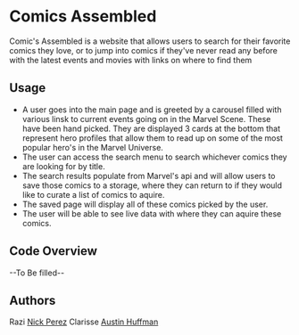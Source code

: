 # Comics Assembled
  Comic's Assembled is a website that allows users to search for their favorite comics they love, or to jump into comics if they've never read any before with the latest events and movies with links on where to find them 
  
## Usage 
 * A user goes into the main page and is greeted by a carousel filled with various linsk to current events going on in the Marvel Scene. These have been hand picked. They are displayed 3 cards at the bottom that represent hero profiles that allow them to read up on some of the most popular hero's in the Marvel Universe. 
* The user can access the search menu to search whichever comics they are looking for by title. 
* The search results populate from Marvel's api and will allow users to save those comics to a storage, where they can return to if they would like to curate a list of comics to aquire.
* The saved page will display all of these comics picked by the user. 
* The user will be able to see live data with where they can aquire these comics. 

## Code Overview 
--To Be filled-- 

## Authors

Razi
[Nick Perez](LinkHere.com)
Clarisse 
[Austin Huffman](https://www.linkedin.com/in/ahuffma2/)
 

